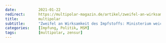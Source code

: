 ```yaml
---
date:          2021-01-22
redirect:      https://multipolar-magazin.de/artikel/zweifel-an-wirksamkeit
title:         multipolar
subtitle:      "Zweifel an Wirksamkeit des Impfstoffs: Ministerium weicht aus, Medien schweigen"
categories:    [Impfung, Politik, MSM]
tags:          [multipolar, zensur]
---
```

